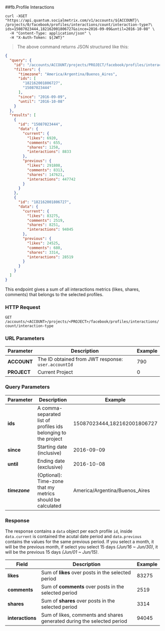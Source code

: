 ##fb.Profile Interactions 
```shell
curl -XGET "https://api.quantum.socialmetrix.com/v1/accounts/${ACCOUNT}\
/projects/0/facebook/profiles/interactions/count/interaction-type?\
ids=15087023444,182162001806727&since=2016-09-09&until=2016-10-08" \
  -H "Content-Type: application/json" \
  -H "X-Auth-Token: ${JWT}"
```

> The above command returns JSON structured like this:

```json
{
  "query": {
    "id": "/accounts/ACCOUNT/projects/PROJECT/facebook/profiles/interactions/count/interaction-type",
    "filters": {
      "timezone": "America/Argentina/Buenos_Aires",
      "ids": [
        "182162001806727",
        "15087023444"
      ],
      "since": "2016-09-09",
      "until": "2016-10-08"
    }
  },
  "results": [
    {
      "id": "15087023444",
      "data": {
        "current": {
          "likes": 6920,
          "comments": 655,
          "shares": 1258,
          "interactions": 8833
        },
        "previous": {
          "likes": 291808,
          "comments": 8313,
          "shares": 147621,
          "interactions": 447742
        }
      }
    },
    {
      "id": "182162001806727",
      "data": {
        "current": {
          "likes": 83275,
          "comments": 2519,
          "shares": 8251,
          "interactions": 94045
        },
        "previous": {
          "likes": 24525,
          "comments": 680,
          "shares": 3314,
          "interactions": 28519
        }
      }
    }
  ]
}
```

This endpoint gives a sum of all interactions metrics (likes, shares, comments) that belongs to the selected profiles.

### HTTP Request

`GET /accounts/<ACCOUNT>/projects/<PROJECT>/facebook/profiles/interactions/count/interaction-type`

### URL Parameters

Parameter | Description | Example
--------- | ----------- | -----------
**ACCOUNT** | The ID obtained from JWT response: `user.accountId` | 790
**PROJECT** | Current Project | 0

### Query Parameters

Parameter | Description | Example
--------- | ----------- | -----------
**ids** | A comma-separated list of profiles ids belonging to the project | 15087023444,182162001806727
**since** | Starting date (inclusive) | 2016-09-09
**until** | Ending date (exclusive) | 2016-10-08
***timezone*** | (Optional): Time-zone that my metrics should be calculated | America/Argentina/Buenos_Aires

### Response

The response contains a `data` object per each profile `id`, inside `data.current` is contained the acutal date period and `data.previous` contains the values for the same previous period. If you select a month, it will be the previous month, if select you select 15 days *(Jun/16 ~ Jun/30)*, it will be the previous 15 days *(Jun/01 ~ Jun/15)*. 

Field | Description | Example
--------- | ----------- | -----------
**likes** | Sum of **likes** over posts in the selected period | 83275
**comments** | Sum of **comments** over posts in the selected period | 2519
**shares** | Sum of **shares** over posts in the selected period | 3314
**interactions** | Sum of likes, comments and shares generated during the selected period | 94045

